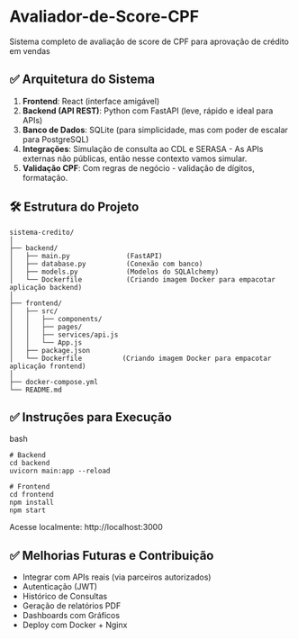 # Avaliador-de-Score-CPF
Sistema completo de avaliação de score de CPF para aprovação de crédito em vendas

## ✅ Arquitetura do Sistema

1. **Frontend**: React (interface amigável)
2. **Backend (API REST)**: Python com FastAPI (leve, rápido e ideal para APIs)
3. **Banco de Dados**: SQLite (para simplicidade, mas com poder de escalar para PostgreSQL)
4. **Integrações**: Simulação de consulta ao CDL e SERASA - As APIs externas não públicas, então nesse contexto vamos simular.
5. **Validação CPF**: Com regras de negócio - validação de dígitos, formatação.

## 🛠️ Estrutura do Projeto

```
sistema-credito/
│
├── backend/
│   ├── main.py              (FastAPI)
│   ├── database.py          (Conexão com banco)
│   ├── models.py            (Modelos do SQLAlchemy)
│   └── Dockerfile           (Criando imagem Docker para empacotar aplicação backend)
│
├── frontend/
│   ├── src/
│   │   ├── components/
│   │   ├── pages/
│   │   ├── services/api.js
│   │   └── App.js
│   ├── package.json
│   └── Dockerfile          (Criando imagem Docker para empacotar aplicação frontend)
│
├── docker-compose.yml
└── README.md
```
## ✅ Instruções para Execução

bash
```
# Backend
cd backend
uvicorn main:app --reload

# Frontend
cd frontend
npm install
npm start
```
Acesse localmente: http://localhost:3000

## ✅ Melhorias Futuras e Contribuição

* Integrar com APIs reais (via parceiros autorizados)
* Autenticação (JWT)
* Histórico de Consultas
* Geração de relatórios PDF
* Dashboards com Gráficos
* Deploy com Docker + Nginx

  
